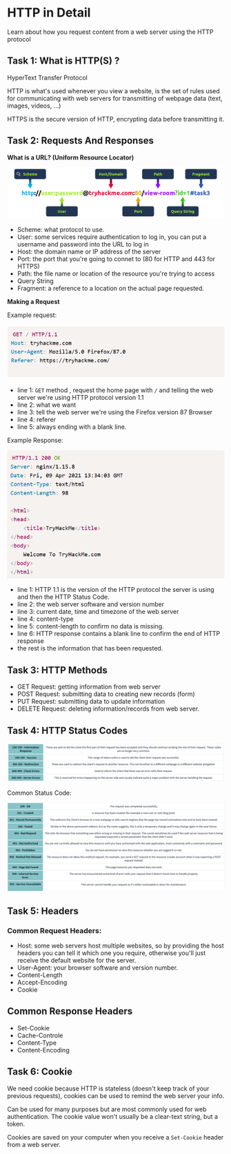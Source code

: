 # HTTP in Detail

Learn about how you request content from a web server using the HTTP protocol

## Task 1: What is HTTP(S) ?

HyperText Transfer Protocol

HTTP is what's used whenever you view a website, is the set of rules used for communicating with web servers for transmitting of webpage data (text, images, videos, ...)

HTTPS is the secure version of HTTP, encrypting data before transmitting it.

## Task 2: Requests And Responses

**What is a URL? (Uniform Resource Locator)**

![alt text](image.png)

+ Scheme: what protocol to use.
+ User: some services require authentication to log in, you can put a username and password into the URL to log in
+ Host: the domain name or IP address of the server
+ Port: the port that you're going to connet to (80 for HTTP and 443 for HTTPS)
+ Path: the file name or location of the resource you're trying to access
+ Query String
+ Fragment: a reference to a location on the actual page requested.

**Making a Request**

Example request:

![alt text](image-1.png)

+ line 1: `GET` method , request the home page with `/` and telling the web server we're using HTTP protocol version 1.1
+ line 2: what we want
+ line 3: tell the web server we're using the Firefox version 87 Browser
+ line 4: referer
+ line 5: always ending with a blank line.

Example Response:

![alt text](image-2.png)

+ line 1: HTTP 1.1 is the version of the HTTP protocol the server is using and then the HTTP Status Code.
+ line 2: the web server software and version number
+ line 3: current date, time and timezone of the web server
+ line 4: content-type
+ line 5: content-length to confirm no data is missing.
+ line 6: HTTP response contains a blank line to confirm the end of HTTP response
+ the rest is the information that has been requested.

## Task 3: HTTP Methods

+ GET Request: getting information from web server
+ POST Request: submitting data to creating new records (form)
+ PUT Request: submitting data to update information
+ DELETE Request: deleting information/records from web server.

## Task 4: HTTP Status Codes

![alt text](image-3.png)

Common Status Code:

![alt text](image-4.png)

## Task 5: Headers

### Common Request Headers:

+ Host: some web servers host multiple websites, so by providing the host headers you can tell it which one you require, otherwise you'll just receive the default website for the server.
+ User-Agent: your browser software and version number.
+ Content-Length
+ Accept-Encoding
+ Cookie
  
## Common Response Headers
+ Set-Cookie
+ Cache-Controle
+ Content-Type
+ Content-Encoding

## Task 6: Cookie

We need cookie because HTTP is stateless (doesn't keep track of your previous requests), cookies can be used to remind the web server your info.

Can be used for many purposes but are most commonly used for web authentication. The cookie value won't usually be a clear-text string, but a token.

Cookies are saved on your computer when you receive a `Set-Cookie` header from a web server. 